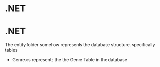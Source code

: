 # .NET
# .NET

The entity folder somehow represents the database structure. specifically tables
- Genre.cs represents the the Genre Table in the database
